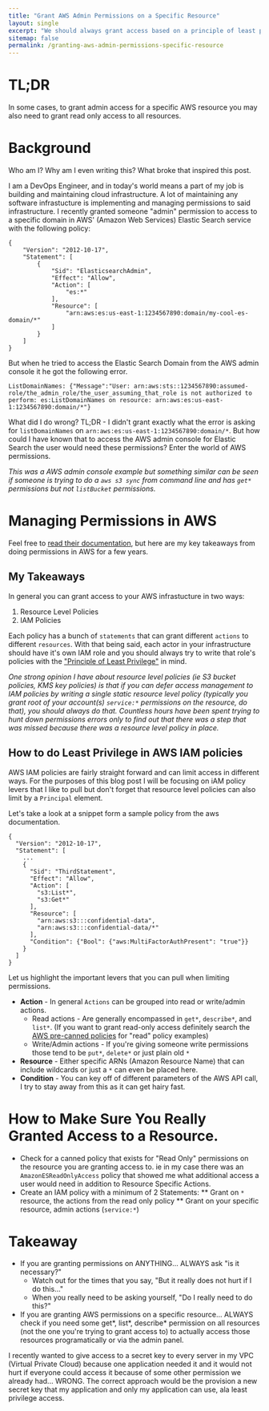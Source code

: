 ```yaml
---
title: "Grant AWS Admin Permissions on a Specific Resource"
layout: single
excerpt: "We should always grant access based on a principle of least privilege. In AWS (Amazon Web Services) you can grant something:* on a very specific resource, that should be admin permissions right? Well in some cases it doesn't... "
sitemap: false
permalink: /granting-aws-admin-permissions-specific-resource
---
```


# TL;DR
In some cases, to grant admin access for a specific AWS resource you may also need to grant read only access to all resources.

# Background
Who am I? Why am I even writing this? What broke that inspired this post.

I am a DevOps Engineer, and in today's world means a part of my job is building and maintaining cloud infrastructure. A lot of maintaining any software infrastucture is implementing and managing permissions to said infrastructure. I recently granted someone "admin" permission to access to a specific domain in AWS' (Amazon Web Services) Elastic Search service with the following policy:

```
{
    "Version": "2012-10-17",
    "Statement": [
        {
            "Sid": "ElasticsearchAdmin",
            "Effect": "Allow",
            "Action": [
                "es:*"
            ],
            "Resource": [
                "arn:aws:es:us-east-1:1234567890:domain/my-cool-es-domain/*"
            ]
        }
    ]
}
```

But when he tried to access the Elastic Search Domain from the AWS admin console it he got the following error.

```
ListDomainNames: {"Message":"User: arn:aws:sts::1234567890:assumed-role/the_admin_role/the_user_assuming_that_role is not authorized to perform: es:ListDomainNames on resource: arn:aws:es:us-east-1:1234567890:domain/*"}
```

What did I do wrong? TL;DR - I didn't grant exactly what the error is asking for `listDomainNames` on `arn:aws:es:us-east-1:1234567890:domain/*`. But how could I have known that to access the AWS admin console for Elastic Search the user would need these permissions? Enter the world of AWS permissions.

_This was a AWS admin console example but something similar can be seen if someone is trying to do a `aws s3 sync` from command line and has `get*` permissions but not `listBucket` permissions._

# Managing Permissions in AWS
Feel free to [read their documentation][iam_policies], but here are my key takeaways from doing permissions in AWS for a few years.

## My Takeaways
In general you can grant access to your AWS infrastucture in two ways:

1. Resource Level Policies
2. IAM Policies

Each policy has a bunch of `statements` that can grant different `actions` to different `resources`. With that being said, each actor in your infrastructure should have it's own IAM role and you should always try to write that role's policies with the ["Principle of Least Privilege"][least_priv] in mind.

_One strong opinion I have about resource level policies (ie S3 bucket policies, KMS key policies) is that if you can defer access management to IAM policies by writing a single static resource level policy (typically you grant root of your account(s) `service:*` permissions on the resource, do that), you should always do that. Countless hours have been spent trying to hunt down permissions errors only to find out that there was a step that was missed because there was a resource level policy in place._

## How to do Least Privilege in AWS IAM policies
AWS IAM policies are fairly straight forward and can limit access in different ways. For the purposes of this blog post I will be focusing on iAM policy levers that I like to pull but don't forget that resource level policies can also limit by a `Principal` element.

Let's take a look at a snippet form a sample policy from the aws documentation.

```
{
  "Version": "2012-10-17",
  "Statement": [
    ...
    {
      "Sid": "ThirdStatement",
      "Effect": "Allow",
      "Action": [
        "s3:List*",
        "s3:Get*"
      ],
      "Resource": [
        "arn:aws:s3:::confidential-data",
        "arn:aws:s3:::confidential-data/*"
      ],
      "Condition": {"Bool": {"aws:MultiFactorAuthPresent": "true"}}
    }
  ]
}
```

Let us highlight the important levers that you can pull when limiting permissions.

* __Action__ - In general `Actions` can be grouped into read or write/admin actions.
  * Read actions - Are generally encompassed in `get*`, `describe*`, and `list*`. (If you want to grant read-only access definitely search the [AWS pre-canned policies][policies_dashboard] for "read" policy examples)
  * Write/Admin actions - If you're giving someone write permissions those tend to be `put*`, `delete*` or just plain old `*`
* __Resource__ - Either specific ARNs (Amazon Resource Name) that can include wildcards or just a `*` can even be placed here.
* __Condition__ - You can key off of different parameters of the AWS API call, I try to stay away from this as it can get hairy fast.

# How to Make Sure You Really Granted Access to a Resource.
* Check for a canned policy that exists for "Read Only" permissions on the resource you are granting access to. ie in my case there was an `AmazonESReadOnlyAccess` policy that showed me what additional access a user would need in addition to Resource Specific Actions.
* Create an IAM policy with a minimum of 2 Statements:
** Grant on `*` resource, the actions from the read only policy
** Grant on your specific resource, admin actions (`service:*`)

# Takeaway
* If you are granting permissions on ANYTHING... ALWAYS ask "is it necessary?"
  * Watch out for the times that you say, "But it really does not hurt if I do this..."
  * When you really need to be asking yourself, "Do I really need to do this?"
* If you are granting AWS permissions on a specific resource... ALWAYS check if you need some get*, list*, describe* permission on all resources (not the one you're trying to grant access to) to actually access those resources programatically or via the admin panel.

[least_priv]: https://en.wikipedia.org/wiki/Principle_of_least_privilege
[iam_policies]: https://docs.aws.amazon.com/IAM/latest/UserGuide/access_policies.html
[resource_vs_iam_policies]: https://docs.aws.amazon.com/IAM/latest/UserGuide/access_policies_identity-vs-resource.html
[policies_dashboard]: https://console.aws.amazon.com/iam/home?region=us-east-1#/policies

I recently wanted to give access to a secret key to every server in my VPC (Virtual Private Cloud) because one application needed it and it would not hurt if everyone could access it because of some other permission we already had... WRONG. The correct approach would be the provision a new secret key that my application and only my application can use, ala least privilege access.
